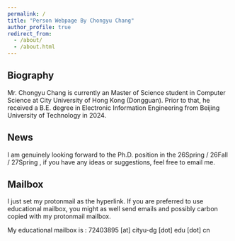 ```yaml
---
permalink: /
title: "Person Webpage By Chongyu Chang"
author_profile: true
redirect_from: 
  - /about/
  - /about.html
---
```


## Biography

Mr. Chongyu Chang is currently an Master of Science student in Computer Science at City University of Hong Kong (Dongguan). Prior to that, he received a B.E. degree in Electronic Information Engineering from Beijing University of Technology in 2024.

## News

I am genuinely looking forward to the Ph.D. position in the 26Spring / 26Fall / 27Spring , if you have any ideas or suggestions, feel free to email me.

## Mailbox 

I just set my protonmail as the hyperlink. If you are preferred to use educational mailbox, you might as well send emails and possibly carbon copied with my protonmail mailbox.

My educational mailbox is : 72403895 [at] cityu-dg [dot] edu [dot] cn